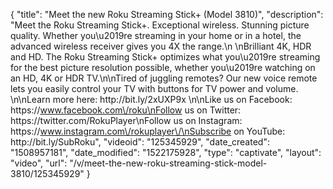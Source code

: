 {
    "title": "Meet the new Roku Streaming Stick+ (Model 3810)",
    "description": "Meet the Roku Streaming Stick+. Exceptional wireless. Stunning picture quality. Whether you\u2019re streaming in your home or in a hotel, the advanced wireless receiver gives you 4X the range.\n \nBrilliant 4K, HDR and HD. The Roku Streaming Stick+ optimizes what you\u2019re streaming for the best picture resolution possible, whether you\u2019re watching on an HD, 4K or HDR TV.\n\nTired of juggling remotes? Our new voice remote lets you easily control your TV with buttons for TV power and volume. \n\nLearn more here: http:\/\/bit.ly\/2xUXP9x  \n\nLike us on Facebook: https:\/\/www.facebook.com\/roku\nFollow us on Twitter: https:\/\/twitter.com\/RokuPlayer\nFollow us on Instagram: https:\/\/www.instagram.com\/rokuplayer\/\nSubscribe on YouTube: http:\/\/bit.ly\/SubRoku",
    "videoid": "125345929",
    "date_created": "1508957181",
    "date_modified": "1522175928",
    "type": "captivate",
    "layout": "video",
    "url": "\/v\/meet-the-new-roku-streaming-stick-model-3810\/125345929"
}